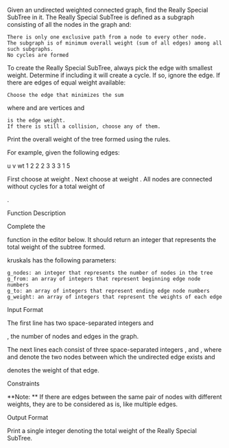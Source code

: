 Given an undirected weighted connected graph, find the Really Special SubTree in it. The Really Special SubTree is defined as a subgraph consisting of all the nodes in the graph and:

    There is only one exclusive path from a node to every other node.
    The subgraph is of minimum overall weight (sum of all edges) among all such subgraphs.
    No cycles are formed

To create the Really Special SubTree, always pick the edge with smallest weight. Determine if including it will create a cycle. If so, ignore the edge. If there are edges of equal weight available:

    Choose the edge that minimizes the sum 

where and are vertices and

    is the edge weight.
    If there is still a collision, choose any of them.

Print the overall weight of the tree formed using the rules.

For example, given the following edges:

u	v	wt
1	2	2
2	3	3
3	1	5

First choose
at weight . Next choose at weight . All nodes are connected without cycles for a total weight of

.

Function Description

Complete the

function in the editor below. It should return an integer that represents the total weight of the subtree formed.

kruskals has the following parameters:

    g_nodes: an integer that represents the number of nodes in the tree
    g_from: an array of integers that represent beginning edge node numbers
    g_to: an array of integers that represent ending edge node numbers
    g_weight: an array of integers that represent the weights of each edge

Input Format

The first line has two space-separated integers
and

, the number of nodes and edges in the graph.

The next
lines each consist of three space-separated integers , and , where and denote the two nodes between which the undirected edge exists and

denotes the weight of that edge.

Constraints

**Note: ** If there are edges between the same pair of nodes with different weights, they are to be considered as is, like multiple edges.

Output Format

Print a single integer denoting the total weight of the Really Special SubTree.